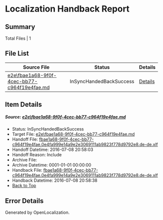 # <a name='report-top'></a> Localization Handback Report

## Summary
 Total Files | 1

## File List
 Source File | Status | Details 
 ----------- | ------ | ------- 
 [e2e\fbae1a68-9f0f-4cec-bb77-c964f19e4fae.md](https://github.com/OpenLocalizationTestOrg/oltest/blob/a77cf6adb8c61124fb622e92040cfe016f16b260/e2e/fbae1a68-9f0f-4cec-bb77-c964f19e4fae.md) | InSyncHandedBackSuccess | [Details](#088bb1f9963997138d03aa1ab1fb1e88b5a6e4131)

## Item Details
##### <a name='088bb1f9963997138d03aa1ab1fb1e88b5a6e4131'></a> Source: [e2e\fbae1a68-9f0f-4cec-bb77-c964f19e4fae.md](https://github.com/OpenLocalizationTestOrg/oltest/blob/a77cf6adb8c61124fb622e92040cfe016f16b260/e2e/fbae1a68-9f0f-4cec-bb77-c964f19e4fae.md)
* Status: InSyncHandedBackSuccess
* Target File: [e2e\fbae1a68-9f0f-4cec-bb77-c964f19e4fae.md](https://github.com/OpenLocalizationTestOrg/oltest-dede-fly/blob/e4fa075f397798ba51dffe300e77fd9d212ac685/e2e/fbae1a68-9f0f-4cec-bb77-c964f19e4fae.md)
* Handoff File: [fbae1a68-9f0f-4cec-bb77-c964f19e4fae.0e4fa999e14a9e2e3069111ab9823f778d9792e8.de-de.xlf](https://github.com/OpenLocalizationTestOrg/olhandoff-e2e/blob/fb84ff5857a2dadd1e5e4364ac3b60c4818083ef/ol-handoff/OpenLocalizationTestOrg/oltest-dede-fly/ci/ht/fbae1a68-9f0f-4cec-bb77-c964f19e4fae.0e4fa999e14a9e2e3069111ab9823f778d9792e8.de-de.xlf)
* Handoff Datetime: 2016-07-08 20:58:03
* Handoff Reason: Include
* Archive File: 
* Archive Datetime: 0001-01-01 00:00:00
* Handback File: [fbae1a68-9f0f-4cec-bb77-c964f19e4fae.0e4fa999e14a9e2e3069111ab9823f778d9792e8.de-de.xlf](https://github.com/OpenLocalizationTestOrg/olhandback-e2e/blob/8c3126b38357fa108c140d96e596ff21e4e96e68/ol-handback/OpenLocalizationTestOrg/oltest-dede-fly/ci/ht/fbae1a68-9f0f-4cec-bb77-c964f19e4fae.0e4fa999e14a9e2e3069111ab9823f778d9792e8.de-de.xlf)
* Handback Datetime: 2016-07-08 20:58:38
* [Back to Top](#report-top)


## Error Details

Generated by OpenLocalization.
